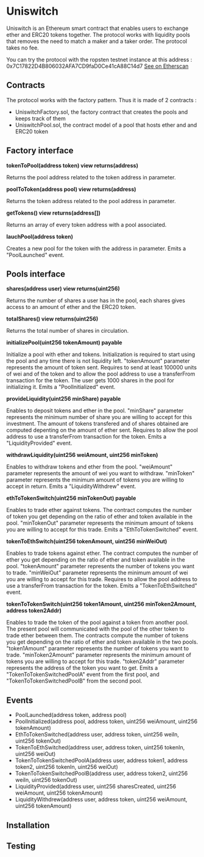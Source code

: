 # Uniswitch

Uniswitch is an Ethereum smart contract that enables users to exchange ether and ERC20 tokens together.
The protocol works with liquidity pools that removes the need to match a maker and a taker order.
The protocol takes no fee.

You can try the protocol with the ropsten testnet instance at this address : 0x7C17822D4B806032AFA7CD9faD0Ce41cA88C14d7
[See on Etherscan](https://ropsten.etherscan.io/address/0x7C17822D4B806032AFA7CD9faD0Ce41cA88C14d7#contracts)

## Contracts

The protocol works with the factory pattern. Thus it is made of 2 contracts :

- UniswitchFactory.sol, the factory contract that creates the pools and keeps track of them
- UniswitchPool.sol, the contract model of a pool that hosts ether and and ERC20 token

## Factory interface

**tokenToPool(address token) view returns(address)**

Returns the pool address related to the token address in parameter.

**poolToToken(address pool) view returns(address)**

Returns the token address related to the pool address in parameter.

**getTokens() view returns(address[])**

Returns an array of every token address with a pool associated.

**lauchPool(address token)**

Creates a new pool for the token with the address in parameter. Emits a "PoolLaunched" event.

## Pools interface

**shares(address user) view returns(uint256)**

Returns the number of shares a user has in the pool, each shares gives access to an amount of ether and the ERC20 token.

**totalShares() view returns(uint256)**

Returns the total number of shares in circulation.

**initializePool(uint256 tokenAmount) payable**

Initialize a pool with ether and tokens. Initialization is required to start using the pool and any time there is not liquidity left.
"tokenAmount" parameter represents the amount of token sent.
Requires to send at least 100000 units of wei and of the token and to allow the pool address to use a transferFrom transaction for the token.
The user gets 1000 shares in the pool for initializing it.
Emits a "PoolInitialized" event.

**provideLiquidity(uint256 minShare) payable**

Enables to deposit tokens and ether in the pool.
"minShare" parameter represents the minimum number of share you are willing to accept for this investment.
The amount of tokens transfered and of shares obtained are computed depenting on the amount of ether sent.
Requires to allow the pool address to use a transferFrom transaction for the token.
Emits a "LiquidityProvided" event.

**withdrawLiquidity(uint256 weiAmount, uint256 minToken)**

Enables to withdraw tokens and ether from the pool.
"weiAmount" parameter represents the amount of wei you want to withdraw.
"minToken" parameter represents the minimum amount of tokens you are willing to accept in return.
Emits a "LiquidityWithdrew" event.

**ethToTokenSwitch(uint256 minTokenOut) payable**

Enables to trade ether against tokens.
The contract computes the number of token you get depending on the ratio of ether and token available in the pool.
"minTokenOut" parameter represents the minimum amount of tokens you are willing to accept for this trade.
Emits a "EthToTokenSwitched" event.

**tokenToEthSwitch(uint256 tokenAmount, uint256 minWeiOut)**

Enables to trade tokens against ether.
The contract computes the number of ether you get depending on the ratio of ether and token available in the pool.
"tokenAmount" parameter represents the number of tokens you want to trade.
"minWeiOut" parameter represents the minimum amount of wei you are willing to accept for this trade.
Requires to allow the pool address to use a transferFrom transaction for the token.
Emits a "TokenToEthSwitched" event.

**tokenToTokenSwitch(uint256 token1Amount, uint256 minToken2Amount, address token2Addr)**

Enables to trade the token of the pool against a token from another pool.
The present pool will communicated with the pool of the other token to trade ether between them.
The contracts compute the number of tokens you get depending on the ratio of ether and token available in the two pools.
"token1Amount" parameter represents the number of tokens you want to trade.
"minToken2Amount" parameter represents the minimum amount of tokens you are willing to accept for this trade.
"token2Addr" parameter represents the address of the token you want to get.
Emits a "TokenToTokenSwitchedPoolA" event from the first pool, and "TokenToTokenSwitchedPoolB" from the second pool.

## Events

- PoolLaunched(address token, address pool)
- PoolInitialized(address pool, address token, uint256 weiAmount, uint256 tokenAmount)
- EthToTokenSwitched(address user, address token, uint256 weiIn, uint256 tokenOut)
- TokenToEthSwitched(address user, address token, uint256 tokenIn, uint256 weiOut)
- TokenToTokenSwitchedPoolA(address user, address token1, address token2, uint256 tokenIn, uint256 weiOut)
- TokenToTokenSwitchedPoolB(address user, address token2, uint256 weiIn, uint256 tokenOut)
- LiquidityProvided(address user, uint256 sharesCreated, uint256 weiAmount, uint256 tokenAmount)
- LiquidityWithdrew(address user, address token, uint256 weiAmount, uint256 tokenAmount)

## Installation

## Testing
